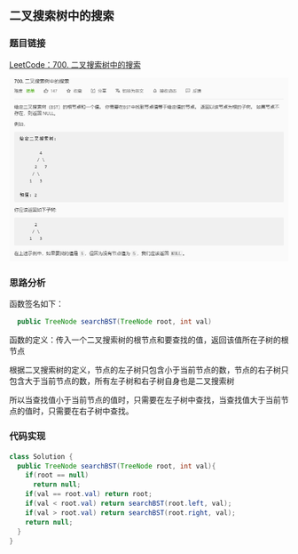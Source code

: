 ## 二叉搜索树中的搜索

### 题目链接

[LeetCode：700. 二叉搜索树中的搜索](https://leetcode-cn.com/problems/search-in-a-binary-search-tree/)

![](../../pics/二叉搜索树中的搜索.png)

### 思路分析

函数签名如下：

```java
  public TreeNode searchBST(TreeNode root, int val)
```

函数的定义：传入一个二叉搜索树的根节点和要查找的值，返回该值所在子树的根节点

根据二叉搜索树的定义，节点的左子树只包含小于当前节点的数，节点的右子树只包含大于当前节点的数，所有左子树和右子树自身也是二叉搜索树

所以当查找值小于当前节点的值时，只需要在左子树中查找，当查找值大于当前节点的值时，只需要在右子树中查找。

### 代码实现

```java
class Solution {
  public TreeNode searchBST(TreeNode root, int val){
    if(root == null)
      return null;
    if(val == root.val) return root;
    if(val < root.val) return searchBST(root.left, val);
    if(val > root.val) return searchBST(root.right, val);
    return null;
  }
}

```
